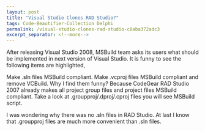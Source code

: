 ```yaml
---
layout: post
title: "Visual Studio Clones RAD Studio?"
tags: Code-Beautifier-Collection Delphi
permalink: /visual-studio-clones-rad-studio-c8aba372adc3
excerpt_separator: <!--more-->
---
```

After releasing Visual Studio 2008, MSBuild team asks its users what should be implemented in next version of Visual Studio. It is funny to see the following items are highlighted,

Make .sln files MSBuild compliant.
Make .vcproj files MSBuild compliant and remove VCBuild.
Why I find them funny? Because CodeGear RAD Studio 2007 already makes all project group files and project files MSBuild compliant. Take a look at .groupproj/.dproj/.cproj files you will see MSBuild script.

I was wondering why there was no .sln files in RAD Studio. At last I know that .groupproj files are much more convenient than .sln files.
<!--more-->